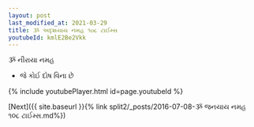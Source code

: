 ```yaml
---
layout: post
last_modified_at: 2021-03-29
title: ૐ અદૃશયાય નમહ ૧૦૮ ટાઈમ્સ
youtubeId: kmlE2Be2Vkk
---
```

 
 
 ૐ નીરાયા નમહ  
 
 -  જે કોઈ દોષ વિના છે 
 
  
 
  
 
 
 
 
 
 


{% include youtubePlayer.html id=page.youtubeId %}
 
[Next]({{ site.baseurl }}{% link  split2/_posts/2016-07-08-ૐ જનયાય નમહ ૧૦૮ ટાઈમ્સ.md%})
 
